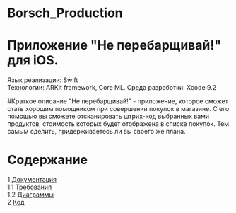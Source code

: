 # Borsch_Production
# Приложение "Не перебарщивай!" для iOS.
Язык реализации: Swift  
Технологии: ARKit framework, Core ML.
Среда разработки: Xcode 9.2

#Краткое описание
"Не перебарщивай!" - приложение, которое сможет стать хорошим помощником при совершении покупок в магазине. С его помощью вы сможете 
отсканировать штрих-код выбранных вами продуктов, стоимость которых будет отображена в списке покупок. Тем самым сделить,
придерживаетесь ли вы своего же плана.

# Содержание
1 [Документация](Documents)  
1.1 [Требования](Documents/Requirements/Requirements%20Document.md)  
1.2 [Диаграммы](Documents/Diagrams/README.md)  
2 [Код](Code)  
